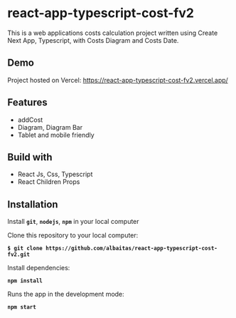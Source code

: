 # react-app-typescript-cost-fv2

This is a web applications costs calculation project written using Create Next App, Typescript, with Costs Diagram and Costs Date.

## Demo

Project hosted on Vercel: https://react-app-typescript-cost-fv2.vercel.app/

## Features

- addCost
- Diagram, Diagram Bar
- Tablet and mobile friendly

## Build with

- React Js, Css, Typescript
- React Children Props

## Installation

Install **`git`**, **`nodejs`**, **`npm`** in your local computer

Clone this repository to your local computer:

**`$ git clone https://github.com/albaitas/react-app-typescript-cost-fv2.git`**

Install dependencies:

**`npm install`**

Runs the app in the development mode:

**`npm start`**
